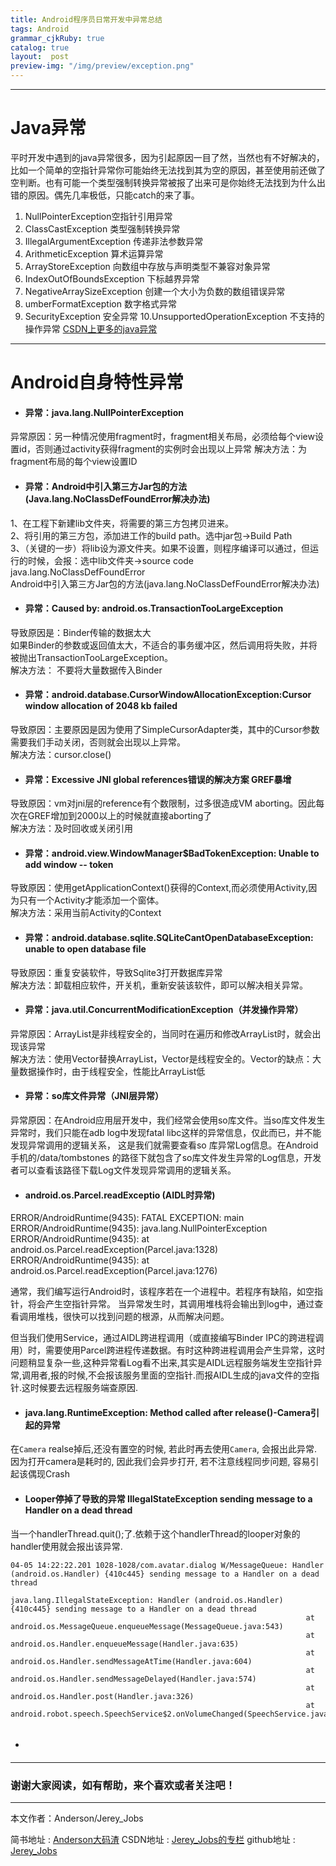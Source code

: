 ```yaml
---
title: Android程序员日常开发中异常总结
tags: Android
grammar_cjkRuby: true
catalog: true
layout:  post
preview-img: "/img/preview/exception.png"
---
```

 ----------
# **Java异常**

 平时开发中遇到的java异常很多，因为引起原因一目了然，当然也有不好解决的，比如一个简单的空指针异常你可能始终无法找到其为空的原因，甚至使用前还做了空判断。也有可能一个类型强制转换异常被报了出来可是你始终无法找到为什么出错的原因。偶先几率极低，只能catch的来了事。

 1. NullPointerException空指针引用异常
 2. ClassCastException 类型强制转换异常
 3. IllegalArgumentException 传递非法参数异常
 4. ArithmeticException 算术运算异常
 5. ArrayStoreException 向数组中存放与声明类型不兼容对象异常
 6. IndexOutOfBoundsException 下标越界异常
 7. NegativeArraySizeException 创建一个大小为负数的数组错误异常
 8. umberFormatException 数字格式异常
 9. SecurityException 安全异常
 10.UnsupportedOperationException 不支持的操作异常
[CSDN上更多的java异常][1]

 ----------
# **Android自身特性异常**

 - #### 异常：java.lang.NullPointerException

 异常原因：另一种情况使用fragment时，fragment相关布局，必须给每个view设置id，否则通过activity获得fragment的实例时会出现以上异常
 解决方法：为fragment布局的每个view设置ID

 - #### 异常：Android中引入第三方Jar包的方法(Java.lang.NoClassDefFoundError解决办法)

1、在工程下新建lib文件夹，将需要的第三方包拷贝进来。<br>
2、将引用的第三方包，添加进工作的build path。选中jar包->Build Path<br>
3、（关键的一步）将lib设为源文件夹。如果不设置，则程序编译可以通过，但运行的时候，会报：选中lib文件夹->source code<br>
java.lang.NoClassDefFoundError<br>
Android中引入第三方Jar包的方法(java.lang.NoClassDefFoundError解决办法)

 - #### 异常：Caused by: android.os.TransactionTooLargeException
导致原因是：Binder传输的数据太大<br>
如果Binder的参数或返回值太大，不适合的事务缓冲区，然后调用将失败，并将被抛出TransactionTooLargeException。<br>
解决方法：
不要将大量数据传入Binder

 - #### 异常：android.database.CursorWindowAllocationException:Cursor window allocation of 2048 kb failed
导致原因：主要原因是因为使用了SimpleCursorAdapter类，其中的Cursor参数需要我们手动关闭，否则就会出现以上异常。<br>
解决方法：cursor.close()

 - #### 异常：Excessive JNI global references错误的解决方案  GREF暴增
导致原因：vm对jni层的reference有个数限制，过多很造成VM aborting。因此每次在GREF增加到2000以上的时候就直接aborting了<br>
 解决方法：及时回收或关闭引用


 - #### 异常：android.view.WindowManager$BadTokenException: Unable to add window -- token
导致原因：使用getApplicationContext()获得的Context,而必须使用Activity,因为只有一个Activity才能添加一个窗体。<br>
解决方法：采用当前Activity的Context

 - #### 异常：android.database.sqlite.SQLiteCantOpenDatabaseException: unable to open database file
导致原因：重复安装软件，导致Sqlite3打开数据库异常<br>
解决方法：卸载相应软件，开关机，重新安装该软件，即可以解决相关异常。

 - #### 异常：java.util.ConcurrentModificationException（并发操作异常）
异常原因：ArrayList是非线程安全的，当同时在遍历和修改ArrayList时，就会出现该异常<br>
解决方法：使用Vector替换ArrayList，Vector是线程安全的。Vector的缺点：大量数据操作时，由于线程安全，性能比ArrayList低

 - #### 异常：so库文件异常（JNI层异常）
异常原因：在Android应用层开发中，我们经常会使用so库文件。当so库文件发生异常时，我们只能在adb log中发现fatal libc这样的异常信息，仅此而已，并不能发现异常调用的逻辑关系， 这是我们就需要查看so 库异常Log信息。在Android手机的/data/tombstones 的路径下就包含了so库文件发生异常的Log信息，开发者可以查看该路径下载Log文件发现异常调用的逻辑关系。

 - #### android.os.Parcel.readExceptio (AIDL时异常)
  ERROR/AndroidRuntime(9435): FATAL EXCEPTION: main
 ERROR/AndroidRuntime(9435): java.lang.NullPointerException
 ERROR/AndroidRuntime(9435): at android.os.Parcel.readException(Parcel.java:1328)
 ERROR/AndroidRuntime(9435): at android.os.Parcel.readException(Parcel.java:1276)

 通常，我们编写运行Android时，该程序若在一个进程中。若程序有缺陷，如空指针，将会产生空指针异常。 当异常发生时，其调用堆栈将会输出到log中，通过查看调用堆栈，很快可以找到问题的根源，从而解决问题。

 但当我们使用Service，通过AIDL跨进程调用（或直接编写Binder IPC的跨进程调用）时，需要使用Parcel跨进程传递数据。有时这种跨进程调用会产生异常，这时问题稍显复杂一些,这种异常看Log看不出来,其实是AIDL远程服务端发生空指针异常,调用者,报的时候,不会报该服务里面的空指针.而报AIDL生成的java文件的空指针.这时候要去远程服务端查原因.

 - ####  java.lang.RuntimeException: Method called after release()-Camera引起的异常
在`Camera` realse掉后,还没有置空的时候, 若此时再去使用`Camera`, 会报出此异常. <br>
因为打开camera是耗时的, 因此我们会异步打开, 若不注意线程同步问题, 容易引起该偶现Crash



 - #### Looper停掉了导致的异常 IllegalStateException sending message to a Handler on a dead thread
当一个handlerThread.quit();了.依赖于这个handlerThread的looper对象的handler使用就会报出该异常.

 ```
 04-05 14:22:22.201 1028-1028/com.avatar.dialog W/MessageQueue: Handler (android.os.Handler) {410c445} sending message to a Handler on a dead thread
                                                               java.lang.IllegalStateException: Handler (android.os.Handler) {410c445} sending message to a Handler on a dead thread
                                                                   at android.os.MessageQueue.enqueueMessage(MessageQueue.java:543)
                                                                   at android.os.Handler.enqueueMessage(Handler.java:635)
                                                                   at android.os.Handler.sendMessageAtTime(Handler.java:604)
                                                                   at android.os.Handler.sendMessageDelayed(Handler.java:574)
                                                                   at android.os.Handler.post(Handler.java:326)
                                                                   at android.robot.speech.SpeechService$2.onVolumeChanged(SpeechService.java:224)


 ```

- ####






 ----------

 ### 谢谢大家阅读，如有帮助，来个喜欢或者关注吧！

 ----------
 本文作者：Anderson/Jerey_Jobs

 简书地址   :  [Anderson大码渣][2]
 CSDN地址   :  [Jerey_Jobs的专栏][3]
 github地址 :  [Jerey_Jobs][4]



  [1]: http://blog.csdn.net/qq635785620/article/details/7781026
  [2]: http://www.jianshu.com/users/016a5ba708a0/latest_articles
  [3]: http://blog.csdn.net/jerey_jobs
  [4]: https://github.com/Jerey-Jobs
